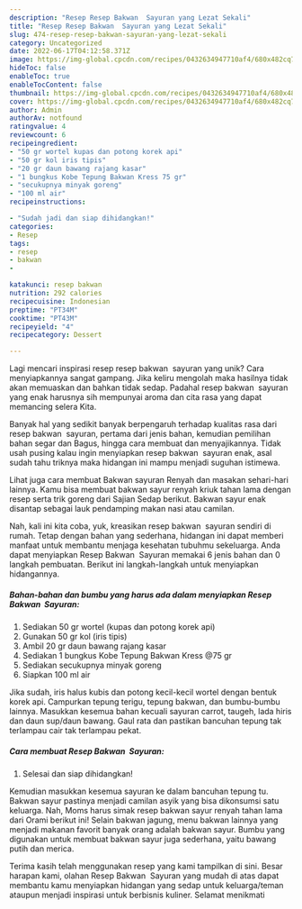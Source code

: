 ```yaml
---
description: "Resep Resep Bakwan  Sayuran yang Lezat Sekali"
title: "Resep Resep Bakwan  Sayuran yang Lezat Sekali"
slug: 474-resep-resep-bakwan-sayuran-yang-lezat-sekali
category: Uncategorized
date: 2022-06-17T04:12:58.371Z
image: https://img-global.cpcdn.com/recipes/0432634947710af4/680x482cq70/resep-bakwan-sayuran-foto-resep-utama.jpg
hideToc: false
enableToc: true
enableTocContent: false
thumbnail: https://img-global.cpcdn.com/recipes/0432634947710af4/680x482cq70/resep-bakwan-sayuran-foto-resep-utama.jpg
cover: https://img-global.cpcdn.com/recipes/0432634947710af4/680x482cq70/resep-bakwan-sayuran-foto-resep-utama.jpg
author: Admin
authorAv: notfound
ratingvalue: 4
reviewcount: 6
recipeingredient:
- "50 gr wortel kupas dan potong korek api"
- "50 gr kol iris tipis"
- "20 gr daun bawang rajang kasar"
- "1 bungkus Kobe Tepung Bakwan Kress 75 gr"
- "secukupnya minyak goreng"
- "100 ml air"
recipeinstructions:

- "Sudah jadi dan siap dihidangkan!"
categories:
- Resep
tags:
- resep
- bakwan
- 

katakunci: resep bakwan  
nutrition: 292 calories
recipecuisine: Indonesian
preptime: "PT34M"
cooktime: "PT43M"
recipeyield: "4"
recipecategory: Dessert

---
```





Lagi mencari inspirasi resep resep bakwan  sayuran yang unik? Cara menyiapkannya sangat gampang. Jika keliru mengolah maka hasilnya tidak akan memuaskan dan bahkan tidak sedap. Padahal resep bakwan  sayuran yang enak harusnya sih mempunyai aroma dan cita rasa yang dapat memancing selera Kita.





Banyak hal yang sedikit banyak berpengaruh terhadap kualitas rasa dari resep bakwan  sayuran, pertama dari jenis bahan, kemudian pemilihan bahan segar dan Bagus, hingga cara membuat dan menyajikannya. Tidak usah pusing kalau ingin menyiapkan resep bakwan  sayuran enak,      asal sudah tahu triknya maka hidangan ini mampu menjadi suguhan istimewa.














Lihat juga cara membuat Bakwan sayuran Renyah dan masakan sehari-hari lainnya. Kamu bisa membuat bakwan sayur renyah kriuk tahan lama dengan resep serta trik goreng dari Sajian Sedap berikut. Bakwan sayur enak disantap sebagai lauk pendamping makan nasi atau camilan.






Nah, kali ini kita coba, yuk, kreasikan resep bakwan  sayuran sendiri di rumah. Tetap dengan bahan yang sederhana, hidangan ini dapat memberi manfaat untuk membantu menjaga kesehatan tubuhmu sekeluarga. Anda dapat menyiapkan Resep Bakwan  Sayuran memakai 6 jenis bahan dan 0 langkah pembuatan. Berikut ini langkah-langkah untuk menyiapkan hidangannya.

<!--inarticleads1-->

##### Bahan-bahan dan bumbu yang harus ada dalam menyiapkan Resep Bakwan  Sayuran:

1. Sediakan 50 gr wortel (kupas dan potong korek api)
1. Gunakan 50 gr kol (iris tipis)
1. Ambil 20 gr daun bawang rajang kasar
1. Sediakan 1 bungkus Kobe Tepung Bakwan Kress @75 gr
1. Sediakan secukupnya minyak goreng
1. Siapkan 100 ml air


Jika sudah, iris halus kubis dan potong kecil-kecil wortel dengan bentuk korek api. Campurkan tepung terigu, tepung bakwan, dan bumbu-bumbu lainnya. Masukkan kesemua bahan kecuali sayuran carrot, taugeh, lada hiris dan daun sup/daun bawang. Gaul rata dan pastikan bancuhan tepung tak terlampau cair tak terlampau pekat. 

<!--inarticleads2-->

##### Cara membuat Resep Bakwan  Sayuran:


1. Selesai dan siap dihidangkan!

Kemudian masukkan kesemua sayuran ke dalam bancuhan tepung tu. Bakwan sayur pastinya menjadi camilan asyik yang bisa dikonsumsi satu keluarga. Nah, Moms harus simak resep bakwan sayur renyah tahan lama dari Orami berikut ini! Selain bakwan jagung, menu bakwan lainnya yang menjadi makanan favorit banyak orang adalah bakwan sayur. Bumbu yang digunakan untuk membuat bakwan sayur juga sederhana, yaitu bawang putih dan merica. 

Terima kasih telah menggunakan resep yang kami tampilkan di sini. Besar harapan kami, olahan Resep Bakwan  Sayuran yang mudah di atas dapat membantu kamu menyiapkan hidangan yang sedap untuk keluarga/teman ataupun menjadi inspirasi untuk berbisnis kuliner. Selamat menikmati

